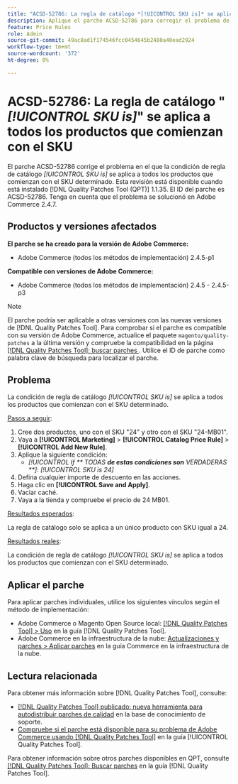 ```yaml
---
title: "ACSD-52786: La regla de catálogo *[!UICONTROL SKU is]* se aplica a todos los productos que comienzan con el SKU"
description: Aplique el parche ACSD-52786 para corregir el problema de Adobe Commerce en el que la condición de regla de catálogo *[!UICONTROL SKU is]* se aplica a todos los productos que comienzan con el SKU determinado.
feature: Price Rules
role: Admin
source-git-commit: 49ac8ad1f174546fcc0454645b2480a40ead2924
workflow-type: tm+mt
source-wordcount: '372'
ht-degree: 0%

---
```


# ACSD-52786: La regla de catálogo &quot;*[!UICONTROL SKU is]*&quot; se aplica a todos los productos que comienzan con el SKU

El parche ACSD-52786 corrige el problema en el que la condición de regla de catálogo *[!UICONTROL SKU is]* se aplica a todos los productos que comienzan con el SKU determinado. Esta revisión está disponible cuando está instalado [!DNL Quality Patches Tool (QPT)] 1.1.35. El ID del parche es ACSD-52786. Tenga en cuenta que el problema se solucionó en Adobe Commerce 2.4.7.

## Productos y versiones afectados

**El parche se ha creado para la versión de Adobe Commerce:**

* Adobe Commerce (todos los métodos de implementación) 2.4.5-p1

**Compatible con versiones de Adobe Commerce:**

* Adobe Commerce (todos los métodos de implementación) 2.4.5 - 2.4.5-p3

>[!NOTE]
>
>El parche podría ser aplicable a otras versiones con las nuevas versiones de [!DNL Quality Patches Tool]. Para comprobar si el parche es compatible con su versión de Adobe Commerce, actualice el paquete `magento/quality-patches` a la última versión y compruebe la compatibilidad en la página [[!DNL Quality Patches Tool]: buscar parches ](https://experienceleague.adobe.com/tools/commerce-quality-patches/index.html). Utilice el ID de parche como palabra clave de búsqueda para localizar el parche.

## Problema

La condición de regla de catálogo *[!UICONTROL SKU is]* se aplica a todos los productos que comienzan con el SKU determinado.

<u>Pasos a seguir</u>:

1. Cree dos productos, uno con el SKU &quot;24&quot; y otro con el SKU &quot;24-MB01&quot;.
1. Vaya a **[!UICONTROL Marketing]** > **[!UICONTROL Catalog Price Rule]** > **[!UICONTROL Add New Rule]**.
1. Aplique la siguiente condición:
   * *[!UICONTROL If ** TODAS **de estas condiciones son** VERDADERAS **]*: *[!UICONTROL SKU is 24]*
1. Defina cualquier importe de descuento en las acciones.
1. Haga clic en **[!UICONTROL Save and Apply]**.
1. Vaciar caché.
1. Vaya a la tienda y compruebe el precio de 24 MB01.

<u>Resultados esperados</u>:

La regla de catálogo solo se aplica a un único producto con SKU igual a 24.

<u>Resultados reales</u>:

La condición de regla de catálogo *[!UICONTROL SKU is]* se aplica a todos los productos que comienzan con el SKU determinado.

## Aplicar el parche

Para aplicar parches individuales, utilice los siguientes vínculos según el método de implementación:

* Adobe Commerce o Magento Open Source local: [[!DNL Quality Patches Tool] > Uso](https://experienceleague.adobe.com/docs/commerce-operations/tools/quality-patches-tool/usage.html) en la guía [!DNL Quality Patches Tool].
* Adobe Commerce en la infraestructura de la nube: [Actualizaciones y parches > Aplicar parches](https://experienceleague.adobe.com/docs/commerce-cloud-service/user-guide/develop/upgrade/apply-patches.html) en la guía Commerce en la infraestructura de la nube.

## Lectura relacionada

Para obtener más información sobre [!DNL Quality Patches Tool], consulte:

* [[!DNL Quality Patches Tool] publicado: nueva herramienta para autodistribuir parches de calidad](https://experienceleague.adobe.com/en/docs/commerce-knowledge-base/kb/announcements/commerce-announcements/magento-quality-patches-released-new-tool-to-self-serve-quality-patches) en la base de conocimiento de soporte.
* [Compruebe si el parche está disponible para su problema de Adobe Commerce usando [!DNL Quality Patches Tool]](/help/tools/quality-patches-tool/patches-available-in-qpt/check-patch-for-magento-issue-with-magento-quality-patches.md) en la guía [!UICONTROL Quality Patches Tool].


Para obtener información sobre otros parches disponibles en QPT, consulte [[!DNL Quality Patches Tool]: Buscar parches](https://experienceleague.adobe.com/tools/commerce-quality-patches/index.html) en la guía [!DNL Quality Patches Tool].
